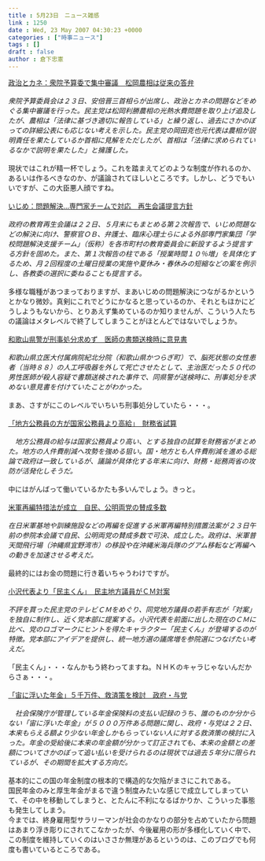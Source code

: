 ```yaml
---
title : 5月23日　ニュース雑感
link : 1250
date : Wed, 23 May 2007 04:30:23 +0000
categories : ["時事ニュース"]
tags : []
draft : false
author : 倉下忠憲
---
```


<A HREF="http://www.mainichi-msn.co.jp/seiji/kokkai/news/20070523k0000e010052000c.html" TARGET="_blank">政治とカネ：衆院予算委で集中審議　松岡農相は従来の答弁</A><BR><BR><I>衆院予算委員会は２３日、安倍晋三首相らが出席し、政治とカネの問題などをめぐる集中審議を行った。民主党は松岡利勝農相の光熱水費問題を取り上げ追及したが、農相は「法律に基づき適切に報告している」と繰り返し、過去にさかのぼっての詳細公表にも応じない考えを示した。民主党の岡田克也元代表は農相が説明責任を果たしているか首相に見解をただしたが、首相は「法律に求められているなかで説明を果たした」と擁護した。</I><BR><BR>現状ではこれが精一杯でしょう。これを踏まえてどのような制度が作れるのか、あるいは作るべきなのか、が議論されてほしいところです。しかし、どうでもいいですが、この大臣悪人顔ですね。<BR><BR><A HREF="http://www.mainichi-msn.co.jp/seiji/gyousei/news/20070523k0000m010154000c.html" TARGET="_blank">いじめ：問題解決…専門家チームで対応　再生会議提言方針</A><BR><BR><I>政府の教育再生会議は２２日、５月末にもまとめる第２次報告で、いじめ問題などの解決に向け、警察官ＯＢ、弁護士、臨床心理士らによる外部専門家集団「学校問題解決支援チーム」（仮称）を各市町村の教育委員会に新設するよう提言する方針を固めた。また、第１次報告の柱である「授業時間１０％増」を具体化するため、月２回程度の土曜日授業の実施や夏休み・春休みの短縮などの案を例示し、各教委の選択に委ねることも提言する。</I><BR><BR>多様な職種があつまっておりますが、まあいじめの問題解決につながるかというとかなり微妙。真剣にこれでどうにかなると思っているのか、それともほかにどうしようもないから、とりあえず集めているのか知りませんが、こういう人たちの議論はメタレベルで終了してしまうことがほとんどではないでしょうか。<BR><BR><A HREF="http://www.asahi.com/national/update/0523/OSK200705230037.html" TARGET="_blank">和歌山県警が刑事処分求めず　医師の書類送検時に意見書</A><BR><BR><I>和歌山県立医大付属病院紀北分院（和歌山県かつらぎ町）で、脳死状態の女性患者（当時８８）の人工呼吸器を外して死亡させたとして、主治医だった５０代の男性医師が殺人容疑で書類送検された事件で、同県警が送検時に、刑事処分を求めない意見書を付けていたことがわかった。</I> <BR><BR>まあ、さすがにこのレベルでいちいち刑事処分していたら・・・。<BR><BR><A HREF="http://www.asahi.com/life/update/0523/TKY200705220449.html" TARGET="_blank">「地方公務員の方が国家公務員より高給」　財務省試算</A><BR><BR><I>　地方公務員の給与は国家公務員より高い、とする独自の試算を財務省がまとめた。地方の人件費削減へ攻勢を強める狙い。国・地方とも人件費削減を進める総論で政府は一致しているが、議論が具体化する年末に向け、財務・総務両省の攻防が活発化しそうだ。 </I><BR><BR>中にはがんばって働いているかたも多いんでしょう。きっと。<BR><BR><A HREF="http://www.asahi.com/politics/update/0523/TKY200705230118.html" TARGET="_blank">米軍再編特措法が成立　自民、公明両党の賛成多数</A><BR><BR><I>在日米軍基地や訓練施設などの再編を促進する米軍再編特別措置法案が２３日午前の参院本会議で自民、公明両党の賛成多数で可決、成立した。政府は、米軍普天間飛行場（沖縄県宜野湾市）の移設や在沖縄米海兵隊のグアム移転など再編への動きを加速させる考えだ。 </I><BR><BR>最終的にはお金の問題に行き着いちゃうわけですが。<BR><BR><A HREF="http://www.asahi.com/politics/update/0522/TKY200705220433.html" TARGET="_blank">小沢代表より「民主くん」　民主地方議員がＣＭ対案</A><BR><BR><I>不評を買った民主党のテレビＣＭをめぐり、同党地方議員の若手有志が「対案」を独自に制作し、近く党本部に提案する。小沢代表を前面に出した現在のＣＭに比べ、党のロゴマークにヒントを得たキャラクター「民主くん」が登場するのが特徴。党本部にアイデアを提供し、統一地方選の議席増を参院選につなげたい考えだ。</I><BR><BR>「民主くん」・・・なんかもう終わってますね。ＮＨＫのキャラじゃないんだからさぁ・・・。<BR><BR><A HREF="http://www.asahi.com/politics/update/0523/TKY200705220441.html" TARGET="_blank">「宙に浮いた年金」５千万件、救済策を検討　政府・与党</A><BR><BR><I>　社会保険庁が管理している年金保険料の支払い記録のうち、誰のものか分からない「宙に浮いた年金」が５０００万件ある問題に関し、政府・与党は２２日、本来もらえる額より少ない年金しかもらっていない人に対する救済策の検討に入った。年金の受給後に本来の年金額が分かって訂正されても、本来の金額との差額についてさかのぼって追い払いを受けられるのは現状では過去５年分に限られているが、その期間を拡大する方向だ。</I><BR><BR>基本的にこの国の年金制度の根本的で構造的な欠陥がまさにこれである。<BR>国民年金のみと厚生年金がまるで違う制度みたいな感じで成立してしまっていて、その中を移動してしまうと、とたんに不利になるばかりか、こういった事態も発生してしまう。<BR>今までは、終身雇用型サラリーマンが社会のかなりの部分を占めていたから問題はあまり浮き彫りにされてこなかったが、今後雇用の形が多様化していく中で、この制度を維持していくのはいささか無理があるというのは、このブログでも何度も書いているところである。<BR><BR><BR><BR><BR><BR><BR><BR><BR><br><br>
